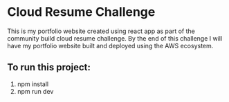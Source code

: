 # Cloud Resume Challenge

This is my portfolio website created using react app as part of the community build cloud resume challenge.
By the end of this challenge I will have my portfolio website built and deployed using the AWS ecosystem.

## To run this project:
1. npm install
2. npm run dev